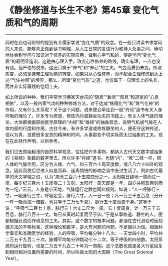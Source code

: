 # 《静坐修道与长生不老》第45章 变化气质和气的周期

------

同时在此也可附带的提到有关儒家学说“变化气质”的观念。在一般只讲读书求学问的人来说，能够真正做到读书明理，从人生日常的言语行为和待人处事之间，确切地体会到学问与知识对于修养的实际应用，做到心平气和的，便是学问“变化气质”的最明显造诣。这是由心理入手，改变心性修养的路线，确实有理，一点也没有错。但严格的说来，这还只属于“养气”和“养心”的工夫。气变而质仍未变。所谓质变，必须是连带生理功能的转变。如果只从心性修养，而不配合生理修炼到达上述“气住神闲”的境界，那么，所谓“变化气质”之道，也仅属于一句理念上的名言，而并非实际履践的恺切工夫。

如上所说的种种，我们平常学习佛家天台宗的“随息”“数息”“观息”和道家的“心息相依”，以及一般内家气功的种种修炼方法，对于达成“练精化气”和“炼气化神”的作用，又有什么关系呢？关于这个问题，说来便会牵连到一般“丹经”造书有关人身呼吸的理论了。许多专为修道、修炼内丹或静坐功夫的书籍上，有关人体气脉的理论，大体都根据原始医学原理的“内经”和“难经”的抽象观念，说明气机或气脉在人体内部的行度和作用。古往今来，有许多学道或修炼静坐的人，便死守这种传述，信以为真，浪费很多宝贵的精神和时间，从事那些不切实际而太过抽象的工夫。现在在此特作声明，以供参考。

我们过去原始粗浅的自然科学观念，往往把许多事物，都纳入古代天文数字或抽象的《易经》象数的数字里去。所以许多“丹经”道书，也随“内”、“难”二经一样，把人体的气脉作用，区分为五候、六气、和三百六十周天度数，或八八六十四卦的观念。因此而使后世进入似是而非、迷离惝恍的影响之谈中去讨生活了。例如古代最早的天文学理之说，认为“周天三百六十五度四分之一。太阳每日绕地一周而过一度，每岁纪三百六十五度零二十五刻。太阳行一周天即是一年。四岁共积盈百刻而为一纪。”云云。人身是小天地，气脉运行之数也同此规则。如说：“人一呼脉行三寸，一吸脉行三寸，呼吸定息，脉行六寸。人一日一夜；凡一万三千五百息（分开一呼一吸而加一倍数，也只等于二万七千息），脉行五十度而周于身。”这等于说：“呼吸气二百七十息，脉行三十六丈二尺为一周。五十度周身，计一万三千五百息，脉行八百十一丈。每日从寅时起复而至于卯。”于是从事修道、静坐的人，便都根据此说而作调息的工夫。其实，这个数字的根本问题，都误在古代测验时辰刻漏方法的不够标准，这种理论和数字，是大有问题的问题，不足据以为信。根据科学事实和准确医学的经验，人的呼吸，平均每分钟十八次。一天廿四小时，平均共二万五千九百二十次。脉搏平均每分钟跳动七十二次，等于呼吸的四倍数。太阳系统的运行旋转，也是二万五千九百二十年为一周期。这个总数也就是各大行星回复到相同相对位置所需要的时间，所以叫做太阳的大周期（The Great Sidereal Year）。